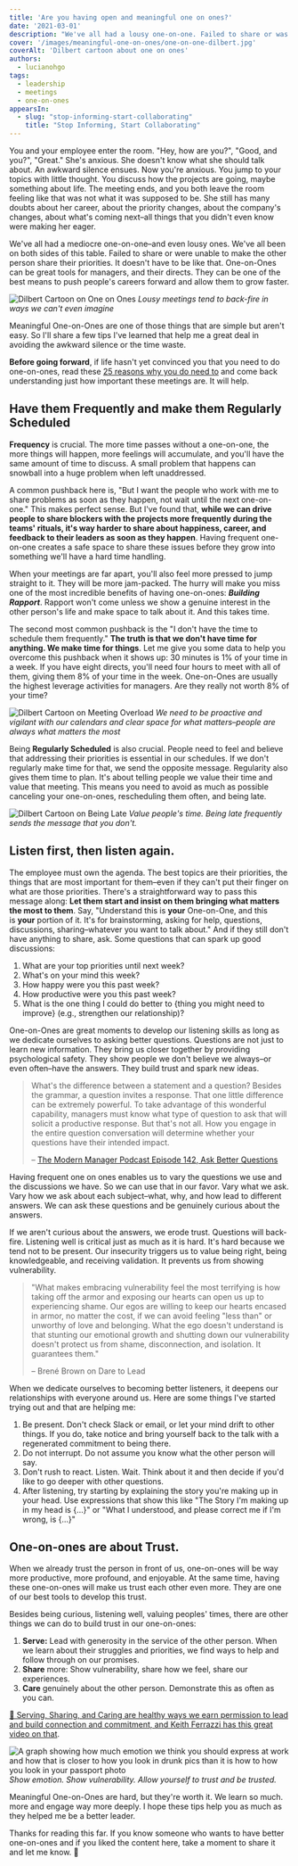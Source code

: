 ```yaml
---
title: 'Are you having open and meaningful one on ones?'
date: '2021-03-01'
description: "We've all had a lousy one-on-one. Failed to share or was unable to make the other person share their priorities. It doesn't have to be like that. One-on-Ones can be great tools for managers, and their directs."
cover: '/images/meaningful-one-on-ones/one-on-one-dilbert.jpg'
coverAlt: 'Dilbert cartoon about one on ones'
authors:
  - lucianohgo
tags:
  - leadership
  - meetings
  - one-on-ones
appearsIn:
  - slug: "stop-informing-start-collaborating"
    title: "Stop Informing, Start Collaborating"
---
```


You and your employee enter the room. "Hey, how are you?", "Good, and you?", "Great." She's anxious. She doesn't know what she should talk about. An awkward silence ensues. Now you're anxious. You jump to your topics with little thought. You discuss how the projects are going, maybe something about life. The meeting ends, and you both leave the room feeling like that was not what it was supposed to be. She still has many doubts about her career, about the priority changes, about the company's changes, about what's coming next–all things that you didn't even know were making her eager.

We've all had a mediocre one-on-one–and even lousy ones. We've all been on both sides of this table. Failed to share or were unable to make the other person share their priorities. It doesn't have to be like that. One-on-Ones can be great tools for managers, and their directs. They can be one of the best means to push people's careers forward and allow them to grow faster.

![Dilbert Cartoon on One on Ones](/images/meaningful-one-on-ones/one-on-one-dilbert.jpg)
*Lousy meetings tend to back-fire in ways we can't even imagine*

Meaningful One-on-Ones are one of those things that are simple but aren't easy. So I'll share a few tips I've learned that help me a great deal in avoiding the awkward silence or the time waste.

**Before going forward**, if life hasn't yet convinced you that you need to do one-on-ones, read these [25 reasons why you do need to](https://getlighthouse.com/blog/one-on-ones-with-employees/) and come back understanding just how important these meetings are. It will help.

## Have them Frequently and make them Regularly Scheduled

**Frequency** is crucial. The more time passes without a one-on-one, the more things will happen, more feelings will accumulate, and you'll have the same amount of time to discuss. A small problem that happens can snowball into a huge problem when left unaddressed.

A common pushback here is, "But I want the people who work with me to share problems as soon as they happen, not wait until the next one-on-one." This makes perfect sense. But I've found that, **while we can drive people to share blockers with the projects more frequently during the teams' rituals, it's way harder to share about happiness, career, and feedback to their leaders as soon as they happen**. Having frequent one-on-one creates a safe space to share these issues before they grow into something we'll have a hard time handling.

When your meetings are far apart, you'll also feel more pressed to jump straight to it. They will be more jam-packed. The hurry will make you miss one of the most incredible benefits of having one-on-ones: *__Building Rapport__*. Rapport won't come unless we show a genuine interest in the other person's life and make space to talk about it. And this takes time.

The second most common pushback is the "I don't have the time to schedule them frequently." **The truth is that we don't have time for anything. We make time for things**. Let me give you some data to help you overcome this pushback when it shows up: 30 minutes is 1% of your time in a week. If you have eight directs, you'll need four hours to meet with all of them, giving them 8% of your time in the week. One-on-Ones are usually the highest leverage activities for managers.  Are they really not worth 8% of your time?

![Dilbert Cartoon on Meeting Overload](/images/meaningful-one-on-ones/no-time-dilbert.jpg)
*We need to be proactive and vigilant with our calendars and clear space for what matters–people are always what matters the most*

Being **Regularly Scheduled** is also crucial. People need to feel and believe that addressing their priorities is essential in our schedules. If we don't regularly make time for that, we send the opposite message. Regularity also gives them time to plan. It's about telling people we value their time and value that meeting. This means you need to avoid as much as possible canceling your one-on-ones, rescheduling them often, and being late.

![Dilbert Cartoon on Being Late](/images/meaningful-one-on-ones/late-dilbert.jpg)
*Value people's time. Being late frequently sends the message that you don't.*

## Listen first, then listen again.

The employee must own the agenda. The best topics are their priorities, the things that are most important for them–even if they can't put their finger on what are those priorities. There's a straightforward way to pass this message along: **Let them start and insist on them bringing what matters the most to them**. Say, "Understand this is **your** One-on-One, and this is **your** portion of it. It's for brainstorming, asking for help, questions, discussions, sharing–whatever you want to talk about." And if they still don't have anything to share, ask. Some questions that can spark up good  discussions:

1. What are your top priorities until next week?
2. What's on your mind this week?
3. How happy were you this past week?
4. How productive were you this past week?
5. What is the one thing I could do better to {thing you might need to improve} (e.g., strengthen our relationship)?

One-on-Ones are great moments to develop our listening skills as long as we dedicate ourselves to asking better questions. Questions are not just to learn new information. They bring us closer together by providing psychological safety. They show people we don't believe we always–or even often–have the answers. They build trust and spark new ideas.

> What's the difference between a statement and a question? Besides the grammar, a question invites a response. That one little difference can be extremely powerful. To take advantage of this wonderful capability, managers must know what type of question to ask that will solicit a productive response. But that's not all. How you engage in the entire question conversation will determine whether your questions have their intended impact.
>
> – [The Modern Manager Podcast Episode 142, Ask Better Questions](https://www.themodernmanager.com/episodes/episode/1f6f98ef/142-ask-better-questions)

Having frequent one on ones enables us to vary the questions we use and the discussions we have. So we can use that in our favor. Vary what we ask. Vary how we ask about each subject–what, why, and how lead to different answers. We can ask these questions and be genuinely curious about the answers.

If we aren't curious about the answers, we erode trust. Questions will back-fire. Listening well is critical just as much as it is hard. It's hard because we tend not to be present. Our insecurity triggers us to value being right, being knowledgeable, and receiving validation. It prevents us from showing vulnerability.

> "What makes embracing vulnerability feel the most terrifying is how taking off the armor and exposing our hearts can open us up to experiencing shame. Our egos are willing to keep our hearts encased in armor, no matter the cost, if we can avoid feeling "less than" or unworthy of love and belonging. What the ego doesn't understand is that stunting our emotional growth and shutting down our vulnerability doesn't protect us from shame, disconnection, and isolation. It guarantees them."
>
> – Brené Brown on Dare to Lead

When we dedicate ourselves to becoming better listeners, it deepens our relationships with everyone around us. Here are some things I've started trying out and that are helping me:

1. Be present. Don't check Slack or email, or let your mind drift to other things. If you do, take notice and bring yourself back to the talk with a regenerated commitment to being there.
2. Do not interrupt. Do not assume you know what the other person will say.
3. Don't rush to react. Listen. Wait. Think about it and then decide if you'd like to go deeper with other questions.
4. After listening, try starting by explaining the story you're making up in your head. Use expressions that show this like "The Story I'm making up in my head is {...}" or "What I understood, and please correct me if I'm wrong, is {...}"

## One-on-ones are about Trust.

When we already trust the person in front of us, one-on-ones will be way more productive, more profound, and enjoyable. At the same time, having these one-on-ones will make us trust each other even more. They are one of our best tools to develop this trust.

Besides being curious, listening well, valuing peoples' times, there are other things we can do to build trust in our one-on-ones:

1. **Serve:** Lead with generosity in the service of the other person. When we learn about their struggles and priorities, we find ways to help and follow through on our promises.
2. **Share** more: Show vulnerability, share how we feel, share our experiences.
3. **Care** genuinely about the other person. Demonstrate this as often as you can.

[🎥 Serving, Sharing, and Caring are healthy ways we earn permission to lead and build connection and commitment, and Keith Ferrazzi has this great video on that](https://www.youtube.com/watch?v=sF-6ju_oaCI&ab_channel=KeithFerrazzi).

![A graph showing how much emotion we think you should express at work and how that is closer to how you look in drunk pics than it is how to how you look in your passport photo](/images/meaningful-one-on-ones/how-much-emotion.jpg)
*Show emotion. Show vulnerability. Allow yourself to trust and be trusted.*

Meaningful One-on-Ones are hard, but they're worth it. We learn so much. more and engage way more deeply. I hope these tips help you as much as they helped me be a better leader.

Thanks for reading this far. If you know someone who wants to have better one-on-ones and if you liked the content here, take a moment to share it and let me know. 🤗

